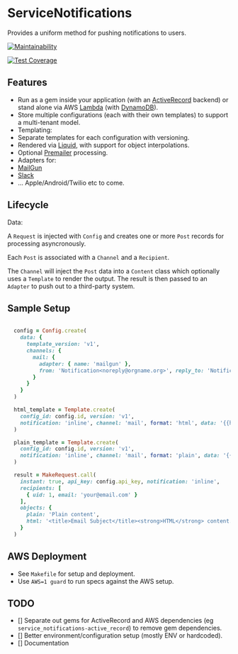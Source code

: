 # ServiceNotifications

Provides a uniform method for pushing notifications to users.

[![Maintainability](https://api.codeclimate.com/v1/badges/67caebc2fd1519c837ec/maintainability)](https://codeclimate.com/github/babelian/service_notifications/maintainability)

[![Test Coverage](https://api.codeclimate.com/v1/badges/67caebc2fd1519c837ec/test_coverage)](https://codeclimate.com/github/babelian/service_notifications/test_coverage)


## Features

* Run as a gem inside your application (with an [ActiveRecord](https://github.com/rails/rails) backend) or stand alone via AWS [Lambda](https://aws.amazon.com/lambda/) (with [DynamoDB](https://aws.amazon.com/dynamodb/)).
* Store multiple configurations (each with their own templates) to support a multi-tenant model.
* Templating:
 * Separate templates for each configuration with versioning.
 * Rendered via [Liquid](http://liquidmarkup.org), with support for object interpolations.
 * Optional [Premailer](https://github.com/premailer/premailer) processing.
* Adapters for:
 * [MailGun](https://mailgun.com)
 * [Slack](https://slack.com)
 * ... Apple/Android/Twilio etc to come.


## Lifecycle

Data:

A `Request` is injected with `Config` and creates one or more `Post` records for processing asyncronously.

Each `Post` is associated with a `Channel` and a `Recipient`.

The `Channel` will inject the `Post` data into a `Content` class which optionally uses a `Template` to render the output. The result is then passed to an `Adapter` to push out to a third-party system.


## Sample Setup

```ruby

  config = Config.create(
    data: {
      template_version: 'v1',
      channels: {
        mail: {
          adapter: { name: 'mailgun' },
          from: 'Notification<noreply@orgname.org>', reply_to: 'Notification<noreply@orgname.org>'
        }
      }
    }
  )

  html_template = Template.create(
    config_id: config.id, version: 'v1',
    notification: 'inline', channel: 'mail', format: 'html', data: '{{html}}'
  )

  plain_template = Template.create(
    config_id: config.id, version: 'v1',
    notification: 'inline', channel: 'mail', format: 'plain', data: '{{plain}}'
  )

  result = MakeRequest.call(
    instant: true, api_key: config.api_key, notification: 'inline',
    recipients: [
      { uid: 1, email: 'your@email.com' }
    ],
    objects: {
      plain: 'Plain content',
      html: '<title>Email Subject</title><strong>HTML</strong> content.'
    }
  )
```

## AWS Deployment

* See `Makefile` for setup and deployment.
* Use `AWS=1 guard` to run specs against the AWS setup.

## TODO

- [] Separate out gems for ActiveRecord and AWS dependencies (eg `service_notifications-active_record`) to remove gem dependencies.
- [] Better environment/configuration setup (mostly ENV or hardcoded).
- [] Documentation